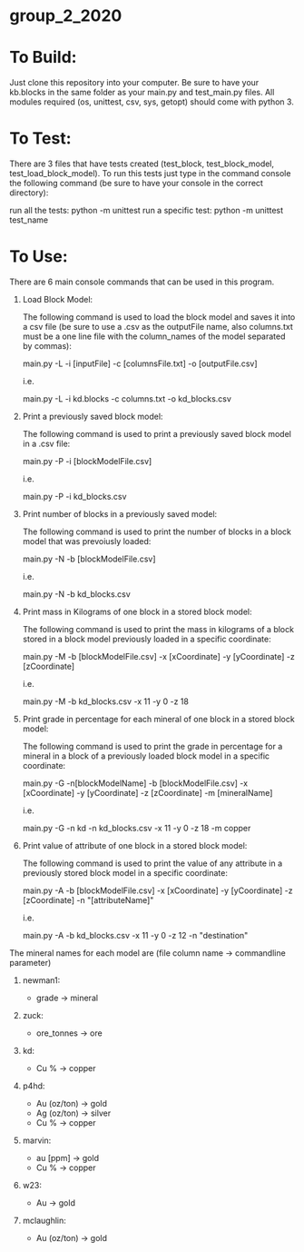 # group_2_2020

# To Build:

Just clone this repository into your computer.
Be sure to have your kb.blocks in the same folder as your main.py and test_main.py files.
All modules required (os, unittest, csv, sys, getopt) should come with python 3.


# To Test:

There are 3 files that have tests created (test_block, test_block_model, test_load_block_model).
To run this tests just type in the command console the following command (be sure to have your console in the correct directory):

run all the tests: python -m unittest
run a specific test: python -m unittest test_name 

# To Use:

There are 6 main console commands that can be used in this program.

1. Load Block Model:

    The following command is used to load the block model and saves it into a csv file (be sure to use a .csv as the outputFile name, also columns.txt must be a one line file with the column_names of the model separated by commas):

    main.py -L -i [inputFile] -c [columnsFile.txt] -o [outputFile.csv]

    i.e.

    main.py -L -i kd.blocks -c columns.txt -o kd_blocks.csv

2. Print a previously saved block model:

    The following command is used to print a previously saved block model in a .csv file:

    main.py -P -i [blockModelFile.csv]

    i.e.

    main.py -P -i kd_blocks.csv

3. Print number of blocks in a previously saved model:

    The following command is used to print the number of blocks in a block model that was prevoiusly loaded:

    main.py -N -b [blockModelFile.csv]

    i.e.

    main.py -N -b kd_blocks.csv

4. Print mass in Kilograms of one block in a stored block model:

    The following command is used to print the mass in kilograms of a block stored in a block model previously loaded in a specific coordinate:

    main.py -M -b [blockModelFile.csv] -x [xCoordinate] -y [yCoordinate] -z [zCoordinate]

    i.e.

    main.py -M -b kd_blocks.csv -x 11 -y 0 -z 18

5. Print grade in percentage for each mineral of one block in a stored block model:

    The following command is used to print the grade in percentage for a mineral in a block of a previously loaded block model in a specific coordinate:

    main.py -G -n[blockModelName] -b [blockModelFile.csv] -x [xCoordinate] -y [yCoordinate] -z [zCoordinate] -m [mineralName]

    i.e.

    main.py -G -n kd -n kd_blocks.csv -x 11 -y 0 -z 18 -m copper

6. Print value of attribute of one block in a stored block model:

    The following command is used to print the value of any attribute in a previously stored block model in a specific coordinate:

    main.py -A -b [blockModelFile.csv] -x [xCoordinate] -y [yCoordinate] -z [zCoordinate] -n "[attributeName]"

    i.e.

    main.py -A -b kd_blocks.csv -x 11 -y 0 -z 12 -n "destination"

The mineral names for each model are (file column name -> commandline parameter)

1. newman1: 
    - grade -> mineral

2. zuck:
    - ore_tonnes -> ore

3. kd:
    - Cu % -> copper

4. p4hd:
    - Au (oz/ton) -> gold
    - Ag (oz/ton) -> silver
    - Cu % -> copper

5. marvin:
    - au [ppm] -> gold
    - Cu % -> copper

6. w23:
    - Au -> gold

7. mclaughlin:
    - Au (oz/ton) -> gold
